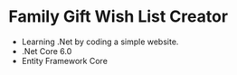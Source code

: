 # Family Gift Wish List Creator
- Learning .Net by coding a simple website.
- .Net Core 6.0
- Entity Framework Core

